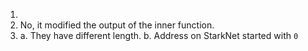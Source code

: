 1. 
2. No, it modified the output of the inner function.
3. 
    a. They have different length.
    b. Address on StarkNet started with `0`